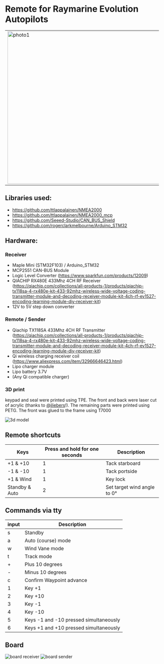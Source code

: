 # Remote for Raymarine Evolution Autopilots

<table>
<tbody>
  <tr>
    <td rowspan="2" valign="top"><img src="https://raw.githubusercontent.com/matztam/raymarine-evo-pilot-remote/master/Photos/photo1.jpg" alt="photo1" width="500"/></td>
    <td valign="top"><img src="https://raw.githubusercontent.com/matztam/raymarine-evo-pilot-remote/master/Photos/photo5.jpg" alt="photo5" height="200"/></td>
    <td valign="bottom"><img src="https://raw.githubusercontent.com/matztam/raymarine-evo-pilot-remote/master/Photos/photo2.jpg" alt="photo2" width="200"/></td>
  </tr>
  <tr>
    <td valign="top"><img src="https://raw.githubusercontent.com/matztam/raymarine-evo-pilot-remote/master/Photos/photo4.jpg" alt="photo4" height="200"/></td>
    <td valign="top"><img src="https://raw.githubusercontent.com/matztam/raymarine-evo-pilot-remote/master/Photos/photo3.jpg" alt="photo3" height="200"/></td>
  </tr>
</tbody>
</table>



## Libraries used:
* https://github.com/ttlappalainen/NMEA2000
* https://github.com/ttlappalainen/NMEA2000_mcp
* https://github.com/Seeed-Studio/CAN_BUS_Shield
* https://github.com/rogerclarkmelbourne/Arduino_STM32


## Hardware:

### Receiver
* Maple Mini (STM32F103) / Arduino_STM32
* MCP2551 CAN-BUS Module
* Logic Level Converter (https://www.sparkfun.com/products/12009)
* QIACHIP RX480E 433Mhz 4CH RF Receiver (https://qiachip.com/collections/all-products-1/products/qiachip-tx118sa-4-rx480e-kit-433-92mhz-wireless-wide-voltage-coding-transmitter-module-and-decoding-receiver-module-kit-4ch-rf-ev1527-encoding-learning-module-diy-receiver-kit)
* 12V to 5V step down converter

### Remote / Sender
* Qiachip TX118SA 433Mhz 4CH RF Transmitter (https://qiachip.com/collections/all-products-1/products/qiachip-tx118sa-4-rx480e-kit-433-92mhz-wireless-wide-voltage-coding-transmitter-module-and-decoding-receiver-module-kit-4ch-rf-ev1527-encoding-learning-module-diy-receiver-kit)
* Qi wireless charging receiver coil (https://www.aliexpress.com/item/32966646423.html)
* Lipo charger module
* Lipo battery 3.7V
* (Any Qi compatible charger)


### 3D print
keypad and seal were printed using TPE. The front and back were laser cut of acrylic (thanks to [@jliebers](https://github.com/jliebers)!). The remaining parts were printed using PETG. The front was glued to the frame using T7000

![3d model](https://raw.githubusercontent.com/matztam/raymarine-evo-pilot-remote/master/3D-Models/1_remote_3d_model.png)


## Remote shortcuts

| Keys           | Press and hold for one seconds | Description                 |
|----------------|--------------------------------|-----------------------------|
| +1 & +10       | 1                              | Tack starboard              |
| -1 & -10       | 1                              | Tack portside               |
| +1 & Wind      | 1                              | Key lock                    |
| Standby & Auto | 2                              | Set target wind angle to 0° |


## Commands via tty
| input | Description |
| ----- | ----------- |
| s | Standby |
| a | Auto (course) mode |
| w | Wind Vane mode |
| t | Track mode |
| + | Plus 10 degrees |
| - | Minus 10 degrees |
| c | Confirm Waypoint advance |
| 1 | Key +1 |
| 2 | Key +10 |
| 3 | Key -1 |
| 4 | Key -10 |
| 5 | Keys -1 and -10 pressed simultaneously |
| 6 | Keys +1 and +10 pressed simultaneously |

## Board

![board receiver](https://raw.githubusercontent.com/matztam/raymarine-evo-pilot-remote/master/Board/Autopilot_remote_receiver_brd.png)
![board sender](https://raw.githubusercontent.com/matztam/raymarine-evo-pilot-remote/master/Board/Autopilot_remote_sender_brd.png)
